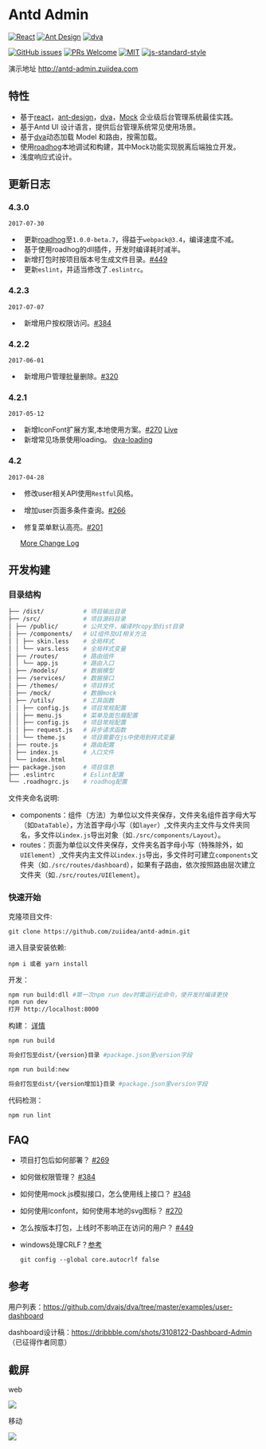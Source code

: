 # Antd Admin

[![React](https://img.shields.io/badge/react-^15.6.1-brightgreen.svg?style=flat-square)](https://github.com/facebook/react)
[![Ant Design](https://img.shields.io/badge/ant--design-^2.11.2-yellowgreen.svg?style=flat-square)](https://github.com/ant-design/ant-design)
[![dva](https://img.shields.io/badge/dva-^1.2.0-orange.svg?style=flat-square)](https://github.com/dvajs/dva)

[![GitHub issues](https://img.shields.io/github/issues/zuiidea/antd-admin.svg?style=flat-square)](https://github.com/zuiidea/antd-admin)
[![PRs Welcome](https://img.shields.io/badge/PRs-welcome-brightgreen.svg?style=flat-square)](https://github.com/zuiidea/antd-admin/pulls)
[![MIT](https://img.shields.io/dub/l/vibe-d.svg?style=flat-square)](http://opensource.org/licenses/MIT)
[![js-standard-style](https://img.shields.io/badge/code%20style-standard-brightgreen.svg)](http://standardjs.com)

演示地址 <http://antd-admin.zuiidea.com>

## 特性

-   基于[react](https://github.com/facebook/react)，[ant-design](https://github.com/ant-design/ant-design)，[dva](https://github.com/dvajs/dva)，[Mock](https://github.com/nuysoft/Mock) 企业级后台管理系统最佳实践。
-   基于Antd UI 设计语言，提供后台管理系统常见使用场景。
-   基于[dva](https://github.com/dvajs/dva)动态加载 Model 和路由，按需加载。
-   使用[roadhog](https://github.com/sorrycc/roadhog)本地调试和构建，其中Mock功能实现脱离后端独立开发。
-   浅度响应式设计。

## 更新日志

### 4.3.0

`2017-07-30`

-     更新[roadhog](https://github.com/sorrycc/roadhog)至`1.0.0-beta.7`，得益于`webpack@3.4`，编译速度不减。
-     基于使用roadhog的dll插件，开发时编译耗时减半。
-     新增打包时按项目版本号生成文件目录。[#449](https://github.com/zuiidea/antd-admin/issues/449)
-     更新`eslint`，并适当修改了`.eslintrc`。

### 4.2.3

`2017-07-07`

-     新增用户按权限访问。[#384](https://github.com/zuiidea/antd-admin/issues/384)

### 4.2.2

`2017-06-01`

-     新增用户管理批量删除。[#320](https://github.com/zuiidea/antd-admin/issues/320)

### 4.2.1

`2017-05-12`

-     新增IconFont扩展方案,本地使用方案。[#270](https://github.com/zuiidea/antd-admin/issues/270) [Live](http://47.92.30.98:666/UIElement/iconfont)
-     新增常见场景使用loading。 [dva-loading](https://github.com/dvajs/dva-loading)

### 4.2

`2017-04-28`

-     修改user相关API使用`Restful`风格。
-     增加user页面多条件查询。[#266](https://github.com/zuiidea/antd-admin/issues/226)
-     修复菜单默认高亮。[#201](https://github.com/zuiidea/antd-admin/issues/201)

      [More Change Log](https://github.com/zuiidea/antd-admin/wiki/Change-Log)

## 开发构建

### 目录结构

```bash
├── /dist/           # 项目输出目录
├── /src/            # 项目源码目录
│ ├── /public/       # 公共文件，编译时copy至dist目录
│ ├── /components/   # UI组件及UI相关方法
│ │ ├── skin.less    # 全局样式
│ │ └── vars.less    # 全局样式变量
│ ├── /routes/       # 路由组件
│ │ └── app.js       # 路由入口
│ ├── /models/       # 数据模型
│ ├── /services/     # 数据接口
│ ├── /themes/       # 项目样式
│ ├── /mock/         # 数据mock
│ ├── /utils/        # 工具函数
│ │ ├── config.js    # 项目常规配置
│ │ ├── menu.js      # 菜单及面包屑配置
│ │ ├── config.js    # 项目常规配置
│ │ ├── request.js   # 异步请求函数
│ │ └── theme.js     # 项目需要在js中使用到样式变量
│ ├── route.js       # 路由配置
│ ├── index.js       # 入口文件
│ └── index.html     
├── package.json     # 项目信息
├── .eslintrc        # Eslint配置
└── .roadhogrc.js    # roadhog配置
```

文件夹命名说明:

-   components：组件（方法）为单位以文件夹保存，文件夹名组件首字母大写（如`DataTable`），方法首字母小写（如`layer`）,文件夹内主文件与文件夹同名，多文件以`index.js`导出对象（如`./src/components/Layout`）。
-   routes：页面为单位以文件夹保存，文件夹名首字母小写（特殊除外，如`UIElement`）,文件夹内主文件以`index.js`导出，多文件时可建立`components`文件夹（如`./src/routes/dashboard`），如果有子路由，依次按照路由层次建立文件夹（如`./src/routes/UIElement`）。

### 快速开始

克隆项目文件:

    git clone https://github.com/zuiidea/antd-admin.git

进入目录安装依赖:

    npm i 或者 yarn install

开发：

```bash
npm run build:dll #第一次npm run dev时需运行此命令，使开发时编译更快
npm run dev
打开 http://localhost:8000
```

构建：
[详情](https://github.com/zuiidea/antd-admin/issues/269)

```bash
npm run build

将会打包至dist/{version}目录 #package.json里version字段

npm run build:new

将会打包至dist/{version增加1}目录 #package.json里version字段
```

代码检测：

```bash
npm run lint
```

## FAQ

-   项目打包后如何部署？ [#269](https://github.com/zuiidea/antd-admin/issues/269)
-   如何做权限管理？ [#384](https://github.com/zuiidea/antd-admin/issues/384)
-   如何使用mock.js模拟接口，怎么使用线上接口？ [#348](https://github.com/zuiidea/antd-admin/issues/348)
-   如何使用Iconfont，如何使用本地的svg图标？ [#270](https://github.com/zuiidea/antd-admin/issues/270)
-   怎么按版本打包，上线时不影响正在访问的用户？ [#449](https://github.com/zuiidea/antd-admin/issues/449)
-   windows处理CRLF？[参考](http://blog.csdn.net/lysc_forever/article/details/42835203)

        git config --global core.autocrlf false

## 参考

用户列表：<https://github.com/dvajs/dva/tree/master/examples/user-dashboard>

dashboard设计稿：<https://dribbble.com/shots/3108122-Dashboard-Admin> （已征得作者同意）

## 截屏

web

![](assets/4.2.1-demo-1.gif)

移动

![](assets/4.2.1-demo-2.gif)
